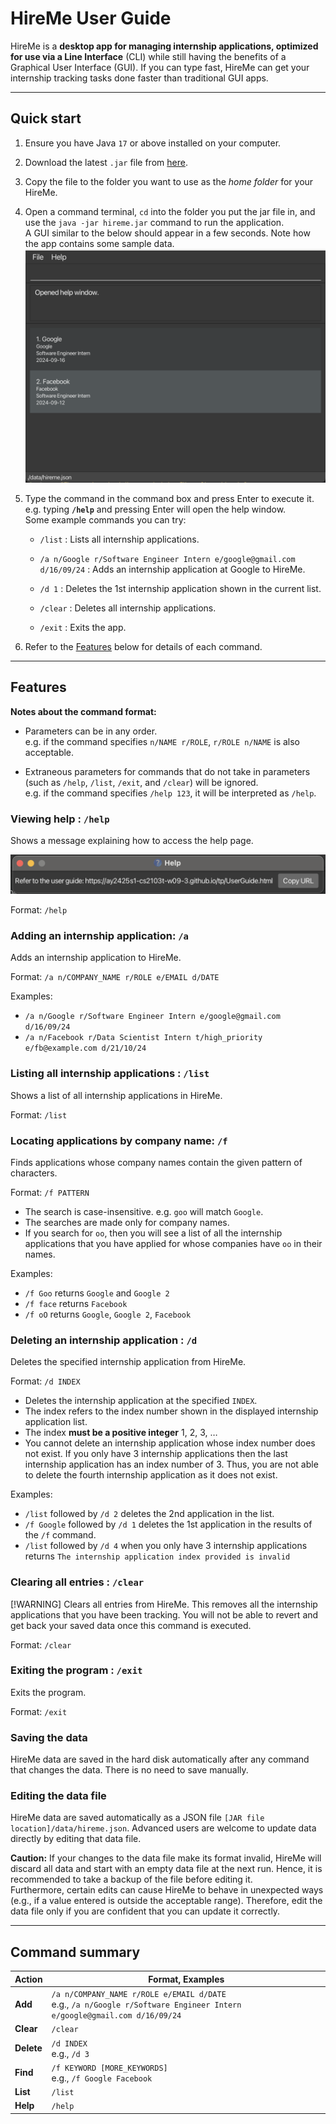 # HireMe User Guide

HireMe is a **desktop app for managing internship applications, optimized for use via a Line Interface** (CLI) while still having the benefits of a Graphical User Interface (GUI). If you can type fast, HireMe can get your internship tracking tasks done faster than traditional GUI apps.

--------------------------------------------------------------------------------------------------------------------

## Quick start

1. Ensure you have Java `17` or above installed on your computer.

1. Download the latest `.jar` file from [here](https://github.com/AY2425S1-CS2103T-W09-3/tp/releases/tag/v1.3).

1. Copy the file to the folder you want to use as the _home folder_ for your HireMe.

1. Open a command terminal, `cd` into the folder you put the jar file in, and use the `java -jar hireme.jar` command to run the application.<br>
   A GUI similar to the below should appear in a few seconds. Note how the app contains some sample data.<br>
   ![Ui](images/Ui.png)

1. Type the command in the command box and press Enter to execute it. e.g. typing **`/help`** and pressing Enter will open the help window.<br>
   Some example commands you can try:

    * `/list` : Lists all internship applications.

    * `/a n/Google r/Software Engineer Intern e/google@gmail.com d/16/09/24` : Adds an internship application at Google to HireMe.

    * `/d 1` : Deletes the 1st internship application shown in the current list.

    * `/clear` : Deletes all internship applications.

    * `/exit` : Exits the app.

1. Refer to the [Features](#features) below for details of each command.

--------------------------------------------------------------------------------------------------------------------

## Features

<box type="info" seamless>

**Notes about the command format:**<br>

* Parameters can be in any order.<br>
  e.g. if the command specifies `n/NAME r/ROLE`, `r/ROLE n/NAME` is also acceptable.

* Extraneous parameters for commands that do not take in parameters (such as `/help`, `/list`, `/exit`, and `/clear`) will be ignored.<br>
  e.g. if the command specifies `/help 123`, it will be interpreted as `/help`.

</box>

### Viewing help : `/help`

Shows a message explaining how to access the help page.

![help message](images/helpMessage.png)

Format: `/help`


### Adding an internship application: `/a`

Adds an internship application to HireMe.

Format: `/a n/COMPANY_NAME r/ROLE e/EMAIL d/DATE`

Examples:
* `/a n/Google r/Software Engineer Intern e/google@gmail.com d/16/09/24`
* `/a n/Facebook r/Data Scientist Intern t/high_priority e/fb@example.com d/21/10/24`

### Listing all internship applications : `/list`

Shows a list of all internship applications in HireMe.

Format: `/list`

### Locating applications by company name: `/f`

Finds applications whose company names contain the given pattern of characters.

Format: `/f PATTERN`

* The search is case-insensitive. e.g. `goo` will match `Google`.
* The searches are made only for company names.
* If you search for `oo`, then you will see a list of all the internship applications that you have applied for
whose companies have `oo` in their names.

Examples:
* `/f Goo` returns `Google` and `Google 2`
* `/f face` returns `Facebook`
* `/f oO` returns `Google`, `Google 2`, `Facebook`

### Deleting an internship application : `/d`

Deletes the specified internship application from HireMe.

Format: `/d INDEX`

* Deletes the internship application at the specified `INDEX`.
* The index refers to the index number shown in the displayed internship application list.
* The index **must be a positive integer** 1, 2, 3, …​
* You cannot delete an internship application whose index number does not exist. If you only have 3 internship
applications then the last internship application has an index number of 3. Thus, you are not able to delete the fourth
internship application as it does not exist.

Examples:
* `/list` followed by `/d 2` deletes the 2nd application in the list.
* `/f Google` followed by `/d 1` deletes the 1st application in the results of the `/f` command.
* `/list` followed by `/d 4` when you only have 3 internship applications returns
`The internship application index provided is invalid`

### Clearing all entries : `/clear`

[!WARNING]
Clears all entries from HireMe. This removes all the internship applications that you have been tracking. You will not
be able to revert and get back your saved data once this command is executed.

Format: `/clear`

### Exiting the program : `/exit`

Exits the program.

Format: `/exit`

### Saving the data

HireMe data are saved in the hard disk automatically after any command that changes the data. There is no need to save manually.

### Editing the data file

HireMe data are saved automatically as a JSON file `[JAR file location]/data/hireme.json`. Advanced users are welcome to update data directly by editing that data file.

<box type="warning" seamless>

**Caution:**
If your changes to the data file make its format invalid, HireMe will discard all data and start with an empty data file at the next run. Hence, it is recommended to take a backup of the file before editing it.<br>
Furthermore, certain edits can cause HireMe to behave in unexpected ways (e.g., if a value entered is outside the acceptable range). Therefore, edit the data file only if you are confident that you can update it correctly.
</box>

--------------------------------------------------------------------------------------------------------------------

## Command summary

Action     | Format, Examples
-----------|----------------------------------------------------------------------------------------------------------------------------------------------------------------------
**Add**    | `/a n/COMPANY_NAME r/ROLE e/EMAIL d/DATE` <br> e.g., `/a n/Google r/Software Engineer Intern e/google@gmail.com d/16/09/24`
**Clear**  | `/clear`
**Delete** | `/d INDEX`<br> e.g., `/d 3`
**Find**   | `/f KEYWORD [MORE_KEYWORDS]`<br> e.g., `/f Google Facebook`
**List**   | `/list`
**Help**   | `/help`
